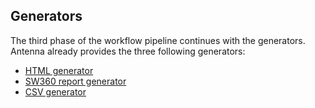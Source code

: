## Generators
The third phase of the workflow pipeline continues with the generators.
Antenna already provides the three following generators:

- [HTML generator](./HTML-report-generator-step.html)
- [SW360 report generator](./sw360-disclosure-document-generator-step.html)
- [CSV generator](./csv-generator-step.html)
